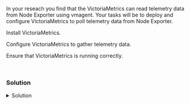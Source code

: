 In your reseach you find that the VictoriaMetrics can read telemetry data from Node Exporter using vmagent. Your tasks will be to deploy and configure VictoriaMetrics to poll telemetry data from Node Exporter.

Install VictoriaMetrics.

Configure VictoriaMetrics to gather telemetry data.

Ensure that VictoriaMetrics is running correctly.

<br>

### Solution
<details>
<summary>Solution</summary>

Setup your server for VictoriaMetrics install

Download and extract VictoriaMetrics.

```plain
wget https://github.com/VictoriaMetrics/VictoriaMetrics/releases/download/v1.123.0/victoria-metrics-linux-amd64-v1.123.0.tar.gz
tar xvfz victoria-metrics-linux-amd64-v1.123.0.tar.gz
```{{exec}}

Start VictoriaMetrics

```plain
nohup ./victoria-metrics-prod &
```{{exec}}

Create a directory and copy over the configuration for prometheus

```plain
mkdir /etc/prometheus
cp /answers/prometheus.yaml /etc/prometheus/prometheus.yaml
```{{exec}}

View the file and look at the configuration

```plain
cat /etc/prometheus/prometheus.yaml
```{{exec}}

Change the port used by the scraper

```plain
sed 's/9090/9100/' /etc/prometheus/prometheus.yaml
```{{exec}}

Install vmagent

```plain
wget https://github.com/VictoriaMetrics/VictoriaMetrics/releases/download/v1.123.0/vmutils-linux-amd64-v1.123.0.tar.gz
tar xvfz vmutils-linux-amd64-v1.123.0.tar.gz
```{{exec}}

Start vmagent

```plain
nohup ./vmagent-prod -promscrape.config=/etc/prometheus/prometheus.yaml -promscrape.config.strictParse=false -remoteWrite.url=http://127.0.0.1:8428/api/v1/write &
```{{exec}}

Verify that VictoriaMetrics and vmagent are working

```plain
cat nohup.out
ps -ef | grep [v]ictoria
```{{exec}}

You can also access VictoriaMetrics via this link:

{{TRAFFIC_HOST1_8428}}

</details>